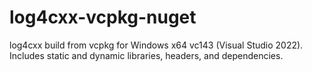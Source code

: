 # log4cxx-vcpkg-nuget
log4cxx build from vcpkg for Windows x64 vc143 (Visual Studio 2022). Includes static and dynamic libraries, headers, and dependencies.
